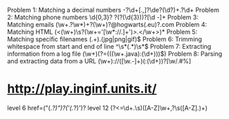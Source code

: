 Problem 1: Matching a decimal numbers
-?\d+[\.\,]?\de?(\d?)+\.?\d+
Problem 2: Matching phone numbers
\d{0,3}? ?\(?(\d{3})\)?[\d -]+
Problem 3: Matching emails
(\w+\.?\w\*)\+?(\w+)?\@hogwarts(\.eu)?\.com
Problem 4: Matching HTML
(\<(\w+)\s?(\w+\=\'[\w*\://.]+\')_\>._\</\w+>)\*
Problem 5: Matching specific filenames
(.+)\.(jpg|png|gif)\$
Problem 6: Trimming whitespace from start and end of line
^\s*(.*)\s\*\$
Problem 7: Extracting information from a log file
(\w+)(?=\(((\w+.java)\:(\d+))\)\$)
Problem 8: Parsing and extracting data from a URL
(\w+)://([\w\.-]+)(:(\d+))?[\w/\.#%]



# http://play.inginf.units.it/
level 6
href=("(._?)")?('(._?)')?
level 12
(?<=\d+\.\s)([A-Z]\w+\,?\s([A-Z]\.)+)
